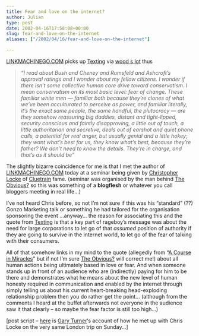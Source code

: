 ```yaml
---
title: Fear and love on the internet?
author: Julian
type: post
date: 2002-04-16T17:58:08+00:00
slug: fear-and-love-on-the-internet 
aliases: ["/2002/04/16/fear-and-love-on-the-internet"]

---
```

<a href="https://www.timemachinego.com/linkmachinego/" target="_blank">LINKMACHINEGO.COM</a> picks up <a href="https://texting.blogspot.com/?/2002_04_01_texting_archive.html" target="_blank">Texting</a> via <a href="https://www.ncf.ca/%7Eek867/wood_s_lot.html" target="_blank">wood s lot</a> thus 

> _&#8220;I read about Bush and Cheney and Rumsfeld and Ashcroft&#8217;s approval ratings and I wonder about my fellow citizens. I wonder if there isn&#8217;t some collective human core drive toward conservatism. I mean conservatism on its most basic level: fear of change. These familiar white men &#8212; familiar both because they&#8217;re clones of what we&#8217;ve been acculturated to perceive as power, and familiar literally, it&#8217;s the exact same people, the same handful, the plutocracy &#8212; are they somehow reassuring big daddies, distant and tight-lipped, security conscious and faintly disapproving, a little out of touch, a little authoritarian and secretive, deals out of earshot and quiet phone calls, a potential for real anger, but usually genial and a little hokey; they want what&#8217;s best for us, they know what&#8217;s best, because they&#8217;re father? We don&#8217;t need to know the details. They&#8217;re in charge, and that&#8217;s as it should be&#8221;_

The slightly bizarre coincidence for me is that I met the author of <a href="https://www.timemachinego.com/linkmachinego/" target="_blank">LINKMACHINEGO.COM</a> today at a seminar being given by <a href="https://www.rageboy.com" target="_blank">Christopher Locke</a> of <a href="https://www.cluetrain.com/"  target="_blank">Cluetrain</a> fame. (seminar was organised by the man behind <a href="https://www.blaven.demon.co.uk/weblog/blogger.html" target="_blank">The Obvious?</a> so this was something of a **blogflesh** or whatever you call bloggers meeting in real life&#8230;)

I&#8217;ve not heard Chris before, so not I&#8217;m not sure if this was his &#8220;standard&#8221; (??) Gonzo Marketing talk or something he had tailored for the organisation sponsoring the event &#8230;anyway&#8230; the reason for associating this and the quote from <a href="https://texting.blogspot.com/?/2002_04_01_texting_archive.html" target="_blank">Texting</a> is that a key part of rageboy&#8217;s message was about the need for large corporations to let go of that _assumed_ position of authority if they are going to survive in the internet world, to let go of the fear of talking with their consumers.

All of that somehow links in my mind to the quote (allegedly from &#8220;[A Course in Miracles][1]&#8221; but if not I&#8217;m sure <a href="https://www.blaven.demon.co.uk/weblog/blogger.html" target="_blank">The Obvious?</a> will correct me!) about all human actions being ultimately based in love or fear. And when someone stands up in front of an audience who are (indirectly) paying for him to be there and demonstrates what he means about the new level of human honesty required in communication and enabled by the internet through simply telling us about his current heart-breaking head-exploding relationship problem then you do rather get the point&#8230; (although from the comments I heard at the buffet afterwards not everyone in the audience saw it that clearly &#8211; so maybe the fear factor is still too high&#8230;)
  
[post script &#8211; <a href="https://www.garyturner.net/2002_04_01_archive.html#85006195" target="_blank">here</a> is <a href="https://www.garyturner.net/blog.html" target="_blank">Gary Turner</a>&#8216;s account of how he met up with Chris Locke on the very same London trip on Sunday&#8230;]

 [1]: https://www.amazon.co.uk/exec/obidos/ASIN/0670869759/fivegocrazyinmid